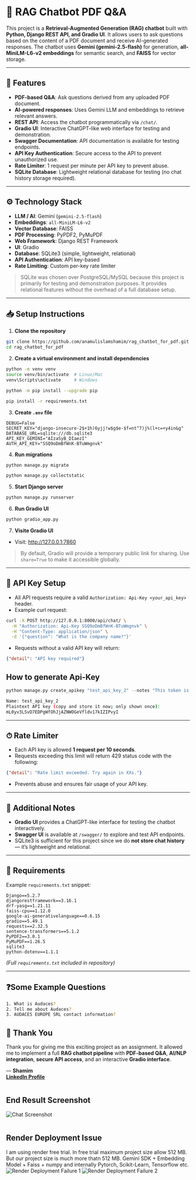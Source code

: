 # 📄 RAG Chatbot PDF Q&A

This project is a **Retrieval-Augmented Generation (RAG) chatbot** built with **Python, Django REST API, and Gradio UI**. It allows users to ask questions based on the content of a PDF document and receive AI-generated responses. The chatbot uses **Gemini (gemini-2.5-flash)** for generation, **all-MiniLM-L6-v2 embeddings** for semantic search, and **FAISS** for vector storage.

---

## 🚀 Features

- **PDF-based Q&A**: Ask questions derived from any uploaded PDF document.
- **AI-powered responses**: Uses Gemini LLM and embeddings to retrieve relevant answers.
- **REST API**: Access the chatbot programmatically via `/chat/`.
- **Gradio UI**: Interactive ChatGPT-like web interface for testing and demonstration.
- **Swagger Documentation**: API documentation is available for testing endpoints.
- **API Key Authentication**: Secure access to the API to prevent unauthorized use.
- **Rate Limiter**: 1 request per minute per API key to prevent abuse.
- **SQLite Database**: Lightweight relational database for testing (no chat history storage required).

---

## ⚙️ Technology Stack

- **LLM / AI**: Gemini (`gemini-2.5-flash`)
- **Embeddings**: `all-MiniLM-L6-v2`
- **Vector Database**: FAISS
- **PDF Processing**: PyPDF2, PyMuPDF
- **Web Framework**: Django REST Framework
- **UI**: Gradio
- **Database**: SQLite3 (simple, lightweight, relational)
- **API Authentication**: API key-based
- **Rate Limiting**: Custom per-key rate limiter

> SQLite was chosen over PostgreSQL/MySQL because this project is primarily for testing and demonstration purposes. It provides relational features without the overhead of a full database setup.

---

## 📥 Setup Instructions

1. **Clone the repository**
```bash
git clone https://github.com/anamulislamshamim/rag_chatbot_for_pdf.git
cd rag_chatbot_for_pdf
````

2. **Create a virtual environment and install dependencies**

```bash
python -m venv venv
source venv/bin/activate  # Linux/Mac
venv\Scripts\activate     # Windows

python -m pip install --upgrade pip

pip install -r requirements.txt
```

3. **Create `.env` file**

```env
DEBUG=False
SECRET_KEY="django-insecure-2$+1h)6yjj!w$g$e-$f=nt^7)j%(l+c=+y4in&g"
DATABASE_URL=sqlite:///db.sqlite3
API_KEY_GEMINI="AIzaSyB_DIaezI"
AUTH_API_KEY="SSQ9oDmBfWnK-BTuWmgnvk"
```

4. **Run migrations**

```bash
python manage.py migrate

python manage.py collectstatic
```

5. **Start Django server**

```bash
python manage.py runserver
```

6. **Run Gradio UI**

```bash
python gradio_app.py
```
7. **Visite Gradio UI**
* Visit: http://127.0.0.1:7860 

> By default, Gradio will provide a temporary public link for sharing. Use `share=True` to make it accessible globally.

---

## 🔑 API Key Setup

* All API requests require a valid `Authorization: Api-Key <your_api_key>` header.
* Example curl request:

```bash
curl -X POST http://127.0.0.1:8000/api/chat/ \
  -H "Authorization: Api-Key SSQ9oDmBfWnK-BTuWmgnvk" \
  -H "Content-Type: application/json" \
  -d '{"question": "What is the company name?"}'
```

* Requests without a valid API key will return:

```json
{"detail": "API key required"}
```

## How to generate Api-Key
```python
python manage.py create_apikey "test_api_key_2" --notes "This token is for demonstration purpose!"
```
```bash
Name: test_api_key_2
Plaintext API key (copy and store it now; only shown once):
mL0yv3LSvD7EDPgWfOhJjAZNWOGeVfldv17kIZIPvyI
````

---

## ⏱ Rate Limiter

* Each API key is allowed **1 request per 10 seconds**.
* Requests exceeding this limit will return 429 status code with the following:

```json
{"detail": "Rate limit exceeded. Try again in XXs."}
```

* Prevents abuse and ensures fair usage of your API key.

---

## 📝 Additional Notes

* **Gradio UI** provides a ChatGPT-like interface for testing the chatbot interactively.
* **Swagger UI** is available at `/swagger/` to explore and test API endpoints.
* SQLite3 is sufficient for this project since we do **not store chat history** — it’s lightweight and relational.

---

## 📄 Requirements

Example `requirements.txt` snippet:

```text
Django==5.2.7
djangorestframework==3.16.1
drf-yasg==1.21.11
faiss-cpu==1.12.0
google-ai-generativelanguage==0.6.15
gradio==5.49.1
requests==2.32.5
sentence-transformers==5.1.2
PyPDF2==3.0.1
PyMuPDF==1.26.5
sqlite3
python-dotenv==1.1.1
```

*(Full `requirements.txt` included in repository)*

---

## ❓Some Example Questions
```bash
1. What is Audaces?
2. Tell me about Audaces?
3. AUDACES EUROPE SRL contact information?
```

## 🙏 Thank You

Thank you for giving me this exciting project as an assignment. It allowed me to implement a full **RAG chatbot pipeline** with **PDF-based Q&A**, **AI/NLP integration**, **secure API access**, and an interactive **Gradio interface**.

— **Shamim** <br>
**[LinkedIn Profile](https://www.linkedin.com/in/anamul-islam-shamim/)**
```

```
## End Result Screenshot
![Chat Screenshot](images/gradio_chatbot_1.png)
```
```
## Render Deployment Issue
I am using render free trial. In free trial maximum project size allow 512 MB. But our project size is much more 
thatn 512 MB. Gemini SDK + Embedding Model + Faiss + numpy and internally Pytorch, Scikit-Learn, Tensorflow etc.
![Render Deployment Failure 1](images/render_deployment_issue_1.png)
![Render Deployment Failure 2](images/render_deployment_issue_2.png)
```